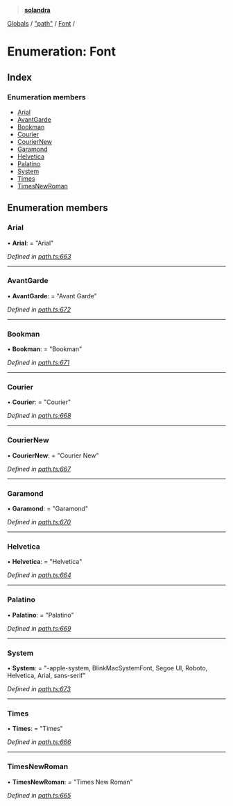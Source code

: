 > **[solandra](../README.md)**

[Globals](../README.md) / ["path"](../modules/_path_.md) / [Font](_path_.font.md) /

# Enumeration: Font

## Index

### Enumeration members

* [Arial](_path_.font.md#arial)
* [AvantGarde](_path_.font.md#avantgarde)
* [Bookman](_path_.font.md#bookman)
* [Courier](_path_.font.md#courier)
* [CourierNew](_path_.font.md#couriernew)
* [Garamond](_path_.font.md#garamond)
* [Helvetica](_path_.font.md#helvetica)
* [Palatino](_path_.font.md#palatino)
* [System](_path_.font.md#system)
* [Times](_path_.font.md#times)
* [TimesNewRoman](_path_.font.md#timesnewroman)

## Enumeration members

###  Arial

• **Arial**: = "Arial"

*Defined in [path.ts:663](https://github.com/jamesporter/solandra/blob/2971925/src/lib/path.ts#L663)*

___

###  AvantGarde

• **AvantGarde**: = "Avant Garde"

*Defined in [path.ts:672](https://github.com/jamesporter/solandra/blob/2971925/src/lib/path.ts#L672)*

___

###  Bookman

• **Bookman**: = "Bookman"

*Defined in [path.ts:671](https://github.com/jamesporter/solandra/blob/2971925/src/lib/path.ts#L671)*

___

###  Courier

• **Courier**: = "Courier"

*Defined in [path.ts:668](https://github.com/jamesporter/solandra/blob/2971925/src/lib/path.ts#L668)*

___

###  CourierNew

• **CourierNew**: = "Courier New"

*Defined in [path.ts:667](https://github.com/jamesporter/solandra/blob/2971925/src/lib/path.ts#L667)*

___

###  Garamond

• **Garamond**: = "Garamond"

*Defined in [path.ts:670](https://github.com/jamesporter/solandra/blob/2971925/src/lib/path.ts#L670)*

___

###  Helvetica

• **Helvetica**: = "Helvetica"

*Defined in [path.ts:664](https://github.com/jamesporter/solandra/blob/2971925/src/lib/path.ts#L664)*

___

###  Palatino

• **Palatino**: = "Palatino"

*Defined in [path.ts:669](https://github.com/jamesporter/solandra/blob/2971925/src/lib/path.ts#L669)*

___

###  System

• **System**: = "-apple-system, BlinkMacSystemFont, Segoe UI, Roboto, Helvetica, Arial, sans-serif"

*Defined in [path.ts:673](https://github.com/jamesporter/solandra/blob/2971925/src/lib/path.ts#L673)*

___

###  Times

• **Times**: = "Times"

*Defined in [path.ts:666](https://github.com/jamesporter/solandra/blob/2971925/src/lib/path.ts#L666)*

___

###  TimesNewRoman

• **TimesNewRoman**: = "Times New Roman"

*Defined in [path.ts:665](https://github.com/jamesporter/solandra/blob/2971925/src/lib/path.ts#L665)*